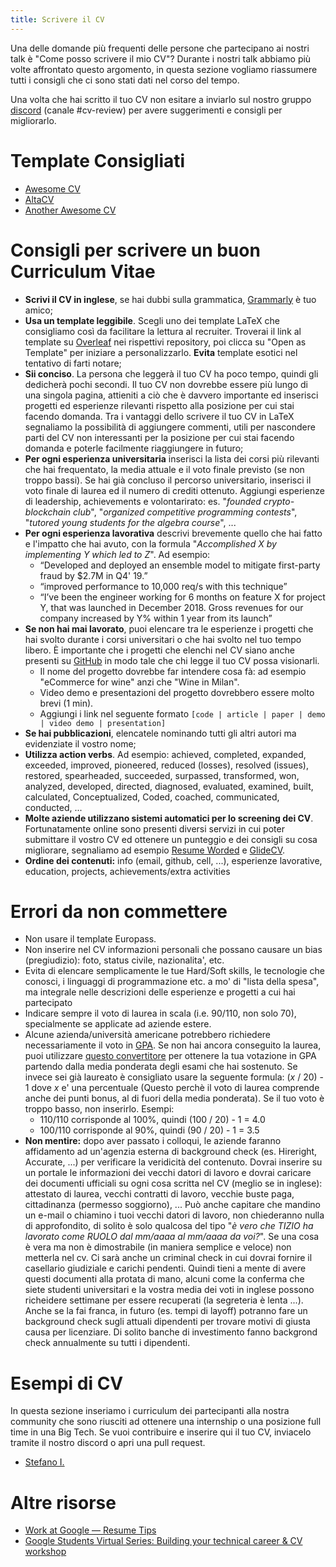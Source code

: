 ```yaml
---
title: Scrivere il CV
---
```


Una delle domande più frequenti delle persone che partecipano ai nostri talk è "Come posso scrivere il mio CV"? 
Durante i nostri talk abbiamo più volte affrontato questo argomento, in questa sezione vogliamo riassumere tutti i consigli che ci sono stati dati nel corso del tempo.

Una volta che hai scritto il tuo CV non esitare a inviarlo sul nostro gruppo [discord](https://discord.gg/BR2udfnpje) (canale #cv-review) per avere suggerimenti e consigli per migliorarlo.

# Template Consigliati 
- [Awesome CV](https://www.overleaf.com/latex/templates/awesome-cv/dfnvtnhzhhbm)
- [AltaCV](https://www.overleaf.com/latex/templates/altacv-template/trgqjpwnmtgv)
- [Another Awesome CV](https://github.com/darwiin/yaac-another-awesome-cv)

# Consigli per scrivere un buon Curriculum Vitae

- **Scrivi il CV in inglese**, se hai dubbi sulla grammatica, [Grammarly](https://www.grammarly.com/) è tuo amico;
- **Usa un template leggibile**. Scegli uno dei template LaTeX che consigliamo così da facilitare la lettura al recruiter. Troverai il link al template su [Overleaf](https://www.overleaf.com/) nei rispettivi repository, poi clicca su "Open as Template" per iniziare a personalizzarlo. **Evita** template esotici nel tentativo di farti notare;
- **Sii conciso**. La persona che leggerà il tuo CV ha poco tempo, quindi gli dedicherà pochi secondi. Il tuo CV non dovrebbe essere più lungo di una singola pagina, attieniti a ciò che è davvero importante ed inserisci progetti ed esperienze rilevanti rispetto alla posizione per cui stai facendo domanda. Tra i vantaggi dello scrivere il tuo CV in LaTeX segnaliamo la possibilità di aggiungere commenti, utili per nascondere parti del CV non interessanti per la posizione per cui stai facendo domanda e poterle facilmente riaggiungere in futuro;
- **Per ogni esperienza universitaria** inserisci la lista dei corsi più rilevanti che hai frequentato, la media attuale e il voto finale previsto (se non troppo bassi). Se hai già concluso il percorso universitario, inserisci il voto finale di laurea ed il numero di crediti ottenuto. Aggiungi esperienze di leadership, achievements e volontarirato: es. "_founded crypto-blockchain club_", "_organized competitive programming contests_", "_tutored young students for the algebra course_", ...
- **Per ogni esperienza lavorativa** descrivi brevemente quello che hai fatto e l'impatto che hai avuto, con la formula "_Accomplished X by implementing Y which led to Z_". Ad esempio:
  - “Developed and deployed an ensemble model to mitigate first-party fraud by $2.7M in Q4' 19.”
  - “improved performance to 10,000 req/s with this technique”
  - “I’ve been the engineer working for 6 months on feature X for project Y, that was launched in December 2018. Gross revenues for our company increased by Y% within 1 year from its launch”
- **Se non hai mai lavorato**, puoi elencare tra le esperienze i progetti che hai svolto durante i corsi universitari o che hai svolto nel tuo tempo libero. È importante che i progetti che elenchi nel CV siano anche presenti su [GitHub](https://github.com/) in modo tale che chi legge il tuo CV possa visionarli.
  - Il nome del progetto dovrebbe far intendere cosa fà: ad esempio "eCommerce for wine" anzi che "Wine in Milan".
  - Video demo e presentazioni del progetto dovrebbero essere molto brevi (1 min).
  - Aggiungi i link nel seguente formato ```[code | article | paper | demo | video demo | presentation]```
- **Se hai pubblicazioni**, elencatele nominando tutti gli altri autori ma evidenziate il vostro nome;
- **Utilizza action verbs**. Ad esempio: achieved, completed, expanded, exceeded, improved, pioneered, reduced (losses), resolved (issues), restored, spearheaded, succeeded, surpassed, transformed, won, analyzed, developed, directed, diagnosed, evaluated, examined, built, calculated, Conceptualized, Coded, coached, communicated, conducted, ...
- **Molte aziende utilizzano sistemi automatici per lo screening dei CV**. Fortunatamente online sono presenti diversi servizi in cui poter submittare il vostro CV ed ottenere un punteggio e dei consigli su cosa migliorare, segnaliamo ad esempio [Resume Worded](https://resumeworded.com/) e [GlideCV](https://glidecv.com/).
- **Ordine dei contenuti:** info (email, github, cell, ...), esperienze lavorative, education, projects, achievements/extra activities

# Errori da non commettere

- Non usare il template Europass.
- Non inserire nel CV informazioni personali che possano causare un bias (pregiudizio): foto, status civile, nazionalita',  etc.
- Evita di elencare semplicamente le tue Hard/Soft skills, le tecnologie che conosci, i linguaggi di programmazione etc. a mo' di "lista della spesa", ma integrale nelle descrizioni delle esperienze e progetti a cui hai partecipato
- Indicare sempre il voto di laurea in scala (i.e. 90/110, non solo 70), specialmente se applicate ad aziende estere. 
- Alcune azienda/università americane potrebbero richiedere necessariamente il voto in [GPA](https://en.wikipedia.org/wiki/Academic_grading_in_the_United_States). Se non hai ancora conseguito la laurea, puoi utilizzare [questo convertitore](https://applications.wes.org/igpa-calculator/) per ottenere la tua votazione in GPA partendo dalla media ponderata degli esami che hai sostenuto. Se invece sei già laureato è consigliato usare la seguente formula: (*x* / 20) - 1 dove *x* e' una percentuale (Questo perchè il voto di laurea comprende anche dei punti bonus, al di fuori della media ponderata). Se il tuo voto è troppo basso, non inserirlo.
Esempi:
  - 110/110 corrisponde al 100%, quindi (100 / 20) - 1 = 4.0
  - 100/110 corrisponde al 90%, quindi (90 / 20) - 1 = 3.5 
- **Non mentire:** dopo aver passato i colloqui, le aziende faranno affidamento ad un'agenzia esterna di background check (es. Hireright, Accurate, ...) per verificare la veridicità del contenuto. Dovrai inserire su un portale le informazioni dei vecchi datori di lavoro e dovrai caricare dei documenti ufficiali su ogni cosa scritta nel CV (meglio se in inglese): attestato di laurea, vecchi contratti di lavoro, vecchie buste paga, cittadinanza (permesso soggiorno), ... Può anche capitare che mandino un e-mail o chiamino i tuoi vecchi datori di lavoro, non chiederanno nulla di approfondito, di solito è solo qualcosa del tipo "_è vero che TIZIO ha lavorato come RUOLO dal mm/aaaa al mm/aaaa da voi?_". Se una cosa è vera ma non è dimostrabile (in maniera semplice e veloce) non metterla nel cv. Ci sarà anche un criminal check in cui dovrai fornire il casellario giudiziale e carichi pendenti. Quindi tieni a mente di avere questi documenti alla protata di mano, alcuni come la conferma che siete studenti universitari e la vostra media dei voti in inglese possono richeidere settimane per essere recuperati (la segreteria è lenta ...). Anche se la fai franca, in futuro (es. tempi di layoff) potranno fare un background check sugli attuali dipendenti per trovare motivi di giusta causa per licenziare. Di solito banche di investimento fanno backgrond check annualmente su tutti i dipendenti.

# Esempi di CV

In questa sezione inseriamo i curriculum dei partecipanti alla nostra community che sono riusciti ad ottenere una internship o una posizione full time in una Big Tech. Se vuoi contribuire e inserire qui il tuo CV, inviacelo tramite il nostro discord o apri una pull request.

- [Stefano I.](https://www.stefanoivancich.com/wp-content/uploads/2022/10/Stefano_Resume.pdf)

# Altre risorse
- [Work at Google — Resume Tips](https://www.youtube.com/watch?v=zrXZBkYzuZo)
- [Google Students Virtual Series: Building your technical career & CV workshop](https://www.youtube.com/watch?v=H_xMcICt2gM)
